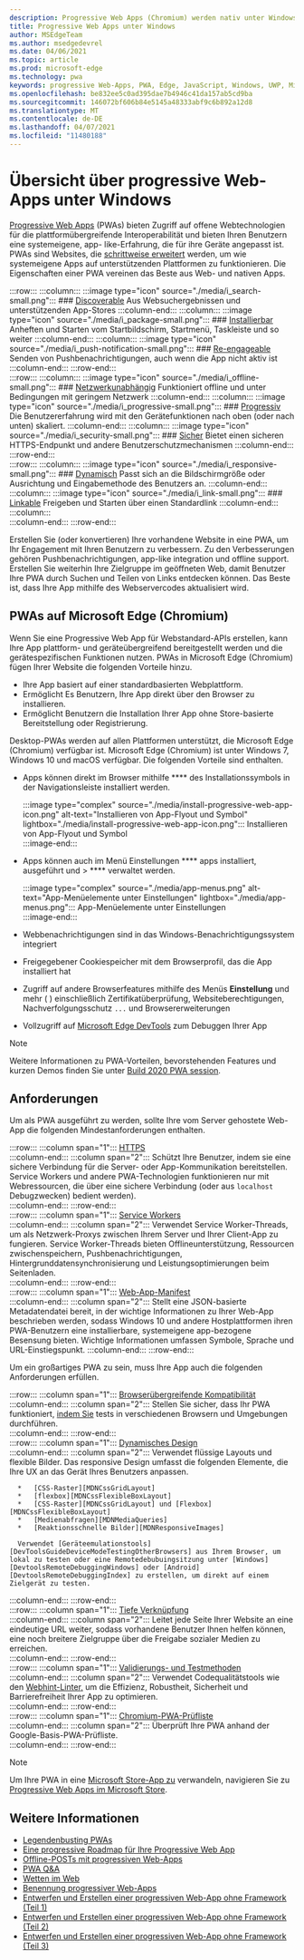 ```yaml
---
description: Progressive Web Apps (Chromium) werden nativ unter Windows 10 ausgeführt.  Hier finden Sie alles, was Sie als Webentwickler wissen müssen.
title: Progressive Web Apps unter Windows
author: MSEdgeTeam
ms.author: msedgedevrel
ms.date: 04/06/2021
ms.topic: article
ms.prod: microsoft-edge
ms.technology: pwa
keywords: progressive Web-Apps, PWA, Edge, JavaScript, Windows, UWP, Microsoft Store
ms.openlocfilehash: be832ee5c0ad395dae7b4946c41da157ab5cd9ba
ms.sourcegitcommit: 146072bf606b84e5145a48333abf9c6b892a12d8
ms.translationtype: MT
ms.contentlocale: de-DE
ms.lasthandoff: 04/07/2021
ms.locfileid: "11480188"
---
```

# <a name="progressive-web-apps-on-windows-overview"></a>Übersicht über progressive Web-Apps unter Windows  

[Progressive Web Apps][MDNApps] \(PWAs\) bieten Zugriff auf offene Webtechnologien für die plattformübergreifende Interoperabilität und bieten Ihren Benutzern eine systemeigene, app- like-Erfahrung, die für ihre Geräte angepasst ist.  PWAs sind Websites, die [schrittweise erweitert][AListApartUnderstandingProgressiveEnhancement] werden, um wie systemeigene Apps auf unterstützenden Plattformen zu funktionieren.  Die Eigenschaften einer PWA vereinen das Beste aus Web- und nativen Apps.  

:::row:::
    :::column:::
        :::image type="icon" source="./media/i_search-small.png":::
        ### <a name="discoverablemdnpwaadvantagesdiscoverable"></a>[Discoverable][MDNPwaAdvantagesDiscoverable]
        Aus Websuchergebnissen und unterstützenden App-Stores
    :::column-end:::
    :::column:::
        :::image type="icon" source="./media/i_package-small.png":::
        ### <a name="installablemdnpwaadvantagesinstallable"></a>[Installierbar][MDNPwaAdvantagesInstallable]
        Anheften und Starten vom Startbildschirm, Startmenü, Taskleiste und so weiter
    :::column-end:::
    :::column:::
        :::image type="icon" source="./media/i_push-notification-small.png":::
        ### <a name="re-engageablemdnpwaadvantagesreengageable"></a>[Re-engageable][MDNPwaAdvantagesReEngageable]
        Senden von Pushbenachrichtigungen, auch wenn die App nicht aktiv ist
    :::column-end:::
:::row-end:::  
:::row:::
    :::column:::
        :::image type="icon" source="./media/i_offline-small.png":::
        ### <a name="network-independentmdnpwaadvantagesnetworkindependent"></a>[Netzwerkunabhängig][MDNPwaAdvantagesNetworkIndependent]
        Funktioniert offline und unter Bedingungen mit geringem Netzwerk
    :::column-end:::
    :::column:::
        :::image type="icon" source="./media/i_progressive-small.png":::
        ### <a name="progressivemdnpwaadvantagesprogressive"></a>[Progressiv][MDNPwaAdvantagesProgressive]
        Die Benutzererfahrung wird mit den Gerätefunktionen nach oben (oder nach unten) skaliert.
    :::column-end:::
    :::column:::
        :::image type="icon" source="./media/i_security-small.png":::
        ### <a name="safemdnpwaadvantagessafe"></a>[Sicher][MDNPwaAdvantagesSafe]
        Bietet einen sicheren HTTPS-Endpunkt und andere Benutzerschutzmechanismen
    :::column-end:::
:::row-end:::  
:::row:::
    :::column:::
        :::image type="icon" source="./media/i_responsive-small.png":::
        ### <a name="responsivemdnpwaadvantagesresponsive"></a>[Dynamisch][MDNPwaAdvantagesResponsive]
        Passt sich an die Bildschirmgröße oder Ausrichtung und Eingabemethode des Benutzers an.
    :::column-end:::
    :::column:::
        :::image type="icon" source="./media/i_link-small.png":::
        ### <a name="linkablemdnpwaadvantageslinkable"></a>[Linkable][MDNPwaAdvantagesLinkable]
        Freigeben und Starten über einen Standardlink
    :::column-end:::
    :::column:::
        &nbsp;  
    :::column-end:::
:::row-end:::  


Erstellen Sie \(oder konvertieren\) Ihre vorhandene Website in eine PWA, um Ihr Engagement mit Ihren Benutzern zu verbessern.  Zu den Verbesserungen gehören Pushbenachrichtigungen, app-like integration und offline support.  Erstellen Sie weiterhin Ihre Zielgruppe im geöffneten Web, damit Benutzer Ihre PWA durch Suchen und Teilen von Links entdecken können.  Das Beste ist, dass Ihre App mithilfe des Webservercodes aktualisiert wird.  

## <a name="pwas-on-microsoft-edge-chromium"></a>PWAs auf Microsoft Edge (Chromium)  

Wenn Sie eine Progressive Web App für Webstandard-APIs erstellen, kann Ihre App plattform- und geräteübergreifend bereitgestellt werden und die gerätespezifischen Funktionen nutzen.  PWAs in Microsoft Edge \(Chromium\) fügen Ihrer Website die folgenden Vorteile hinzu.  

*   Ihre App basiert auf einer standardbasierten Webplattform.  
*   Ermöglicht Es Benutzern, Ihre App direkt über den Browser zu installieren.  
*   Ermöglicht Benutzern die Installation Ihrer App ohne Store-basierte Bereitstellung oder Registrierung.  
    
Desktop-PWAs werden auf allen Plattformen unterstützt, die Microsoft Edge \(Chromium\) verfügbar ist. Microsoft Edge \(Chromium\) ist unter Windows 7, Windows 10 und macOS verfügbar.  Die folgenden Vorteile sind enthalten.  

*   Apps können direkt im Browser mithilfe **** des Installationssymbols in der Navigationsleiste installiert werden.  
    
    :::image type="complex" source="./media/install-progressive-web-app-icon.png" alt-text="Installieren von App-Flyout und Symbol" lightbox="./media/install-progressive-web-app-icon.png":::
       Installieren von App-Flyout und Symbol  
    :::image-end:::  
    
*   Apps können auch im Menü Einstellungen **** apps installiert, ausgeführt und  >  **** verwaltet werden.  
    
    :::image type="complex" source="./media/app-menus.png" alt-text="App-Menüelemente unter Einstellungen" lightbox="./media/app-menus.png":::
       App-Menüelemente unter Einstellungen  
    :::image-end:::  
    
*   Webbenachrichtigungen sind in das Windows-Benachrichtigungssystem integriert  
*   Freigegebener Cookiespeicher mit dem Browserprofil, das die App installiert hat  
*   Zugriff auf andere Browserfeatures mithilfe des Menüs **Einstellung** und mehr \( \) einschließlich Zertifikatüberprüfung, Websiteberechtigungen, Nachverfolgungsschutz `...` und Browsererweiterungen  
*   Vollzugriff auf [Microsoft Edge DevTools][DevtoolsProgressiveWebApps] zum Debuggen Ihrer App  
    
> [!NOTE]
> Weitere Informationen zu PWA-Vorteilen, bevorstehenden Features und kurzen Demos finden Sie unter [Build 2020 PWA session][BuildVideo]. 

## <a name="requirements"></a>Anforderungen  

Um als PWA ausgeführt zu werden, sollte Ihre vom Server gehostete Web-App die folgenden Mindestanforderungen enthalten.  

:::row:::
   :::column span="1":::
      [HTTPS][WikiHttps]  
   :::column-end:::
   :::column span="2":::
      Schützt Ihre Benutzer, indem sie eine sichere Verbindung für die Server- oder App-Kommunikation bereitstellen.  Service Workers und andere PWA-Technologien funktionieren nur mit Webressourcen, die über eine sichere Verbindung \(oder aus `localhost` Debugzwecken) bedient werden\).  
   :::column-end:::
:::row-end:::  
:::row:::
   :::column span="1":::
      [Service Workers][MDNServiceWorkerApi]  
   :::column-end:::
   :::column span="2":::
      Verwendet Service Worker-Threads, um als Netzwerk-Proxys zwischen Ihrem Server und Ihrer Client-App zu fungieren.  Service Worker-Threads bieten Offlineunterstützung, Ressourcen zwischenspeichern, Pushbenachrichtigungen, Hintergrunddatensynchronisierung und Leistungsoptimierungen beim Seitenladen.    
   :::column-end:::
:::row-end:::  
:::row:::
   :::column span="1":::
      [Web-App-Manifest][MDNWebAppManifest]  
   :::column-end:::
   :::column span="2":::
      Stellt eine JSON-basierte Metadatendatei bereit, in der wichtige Informationen zu Ihrer Web-App beschrieben werden, sodass Windows 10 und andere Hostplattformen ihren PWA-Benutzern eine installierbare, systemeigene app-bezogene Besensung bieten.  Wichtige Informationen umfassen Symbole, Sprache und URL-Einstiegspunkt. 
   :::column-end:::
:::row-end:::  

Um ein großartiges PWA zu sein, muss Ihre App auch die folgenden Anforderungen erfüllen.  

:::row:::
   :::column span="1":::
      [Browserübergreifende Kompatibilität][MDNCrossBrowserTesting]  
   :::column-end:::
   :::column span="2":::
      Stellen Sie sicher, dass Ihr PWA funktioniert, [indem Sie][MicrosoftDeveloperEdgeToolsRemote] tests in verschiedenen Browsern und Umgebungen durchführen.  
   :::column-end:::
:::row-end:::  
:::row:::
   :::column span="1":::
      [Dynamisches Design][WikiResponsiveWebDesign]  
   :::column-end:::
   :::column span="2":::
      Verwendet flüssige Layouts und flexible Bilder.  Das responsive Design umfasst die folgenden Elemente, die Ihre UX an das Gerät Ihres Benutzers anpassen.  
      
      *   [CSS-Raster][MDNCssGridLayout]  
      *   [flexbox][MDNCssFlexibleBoxLayout]  
      *   [CSS-Raster][MDNCssGridLayout] und [Flexbox][MDNCssFlexibleBoxLayout]  
      *   [Medienabfragen][MDNMediaQueries]  
      *   [Reaktionsschnelle Bilder][MDNResponsiveImages]  
      
      Verwendet [Geräteemulationstools][DevToolsGuideDeviceModeTestingOtherBrowsers] aus Ihrem Browser, um lokal zu testen oder eine Remotedebubuingsitzung unter [Windows][DevtoolsRemoteDebuggingWindows] oder [Android][DevtoolsRemoteDebuggingIndex] zu erstellen, um direkt auf einem Zielgerät zu testen.
   :::column-end:::
:::row-end:::  
:::row:::
   :::column span="1":::
      [Tiefe Verknüpfung][WikiDeepLinking]  
   :::column-end:::
   :::column span="2":::
      Leitet jede Seite Ihrer Website an eine eindeutige URL weiter, sodass vorhandene Benutzer Ihnen helfen können, eine noch breitere Zielgruppe über die Freigabe sozialer Medien zu erreichen.  
   :::column-end:::
:::row-end:::  
:::row:::
   :::column span="1":::
      [Validierungs- und Testmethoden][Webhint]  
   :::column-end:::
   :::column span="2":::
      Verwendet Codequalitätstools wie den [Webhint-Linter,][Webhint] um die Effizienz, Robustheit, Sicherheit und Barrierefreiheit Ihrer App zu optimieren.  
   :::column-end:::
:::row-end:::  
:::row:::
   :::column span="1":::
      [Chromium-PWA-Prüfliste][WebDevGoodPwaChecklist]  
   :::column-end:::
   :::column span="2":::
      Überprüft Ihre PWA anhand der Google-Basis-PWA-Prüfliste.  
   :::column-end:::
:::row-end:::  

> [!NOTE]
> Um Ihre PWA in eine [Microsoft Store-App zu][MicrosoftDeveloperStore] verwandeln, navigieren Sie zu [Progressive Web Apps im Microsoft Store][PwaChromiumMicrosoftStore].  
  
## <a name="see-also"></a>Weitere Informationen  

*   [Legendenbusting PWAs][Davrous20191018MythBustingPwasNewEdgeEdition]  
*   [Eine progressive Roadmap für Ihre Progressive Web App][CloudfourThinksProgressiveRoadmapYourWebApp]  
*   [Offline-POSTs mit progressiven Web-Apps][MediumWebEdgeOfflinePostsProgressiveWebApps]  
*   [PWA Q&A][AaronGustafsonNotebookPwaQa]  
*   [Wetten im Web][JoretegBlogBettingWeb]  
*   [Benennung progressiver Web-Apps][Fberriman20170626NamingProgressiveWebApps]  
*   [Entwerfen und Erstellen einer progressiven Web-App ohne Framework (Teil 1)][Smashingmagazine201907ProgressiveWebAppFrameworkPart1]  
*   [Entwerfen und Erstellen einer progressiven Web-App ohne Framework (Teil 2)][Smashingmagazine201907ProgressiveWebAppFrameworkPart2]  
*   [Entwerfen und Erstellen einer progressiven Web-App ohne Framework (Teil 3)][Smashingmagazine201907ProgressiveWebAppFrameworkPart3]  
    
<!-- links -->  

[DevtoolsRemoteDebuggingIndex]: ../devtools-guide-chromium/remote-debugging/index.md "Erste Schritte mit remote debuggen von Android-Geräten | Microsoft Docs"  
[DevtoolsRemoteDebuggingWindows]: ../devtools-guide-chromium/remote-debugging/windows.md "Erste Schritte mit remote debugging Windows 10 Devices | Microsoft Docs"  
[DevToolsGuideDeviceModeTestingOtherBrowsers]: ../devtools-guide-chromium/device-mode/testing-other-browsers.md "Emulieren und Testen anderer | Microsoft Docs"  
[DevtoolsProgressiveWebApps]: ../devtools-guide-chromium/progressive-web-apps/index.md "Debuggen von Progressive Web Apps | Microsoft Docs"  
[PwaChromiumMicrosoftStore]: ./microsoft-store.md "Veröffentlichen Sie Ihre Progressive Web App im Microsoft Store | Microsoft Docs"



[WindowsUWPControlsPatternTilesNotificationsWns]: /windows/uwp/controls-and-patterns/tiles-and-notifications-windows-push-notification-services--wns--overview.md "Windows Push Notification Services (WNS) | Microsoft Docs"  
[WindowsUWPDesignDevicesDesigningTv]: /windows/uwp/design/devices/designing-for-tv.md "Entwerfen für Xbox- und | Microsoft Docs"  
[WindowsUWPDesignDevicesIndex]: /windows/uwp/design/devices/index.md "Überlegungen zur Benutzeroberfläche für UWP-| Microsoft Docs"  
[WindowsUWPGetStartedGuide]: /windows/uwp/get-started/universal-application-platform-guide.md "Was ist eine App für die universelle Windows-Plattform (UWP)? | Microsoft Docs"  
[WindowsUWPLaunchResumeBackgroundTasks]: /windows/uwp/launch-resume/support-your-app-with-background-tasks.md "Unterstützen Sie Ihre App mit Hintergrundaufgaben | Microsoft Docs"  
[WindowsUWPPublishIndex]: /windows/uwp/publish/index.md "Veröffentlichen von Windows-Apps und | Microsoft Docs"  
[WindowsUWPPublishDeveloperAccount]: /windows/uwp/publish/opening-a-developer-account.md "Öffnen eines Entwicklerkontos | Microsoft Docs"  

[WindowsBlogsWelcomingPWAsEdgeWindows]: https://blogs.windows.com/msedgedev/2018/02/06/welcoming-progressive-web-apps-edge-windows-10/#56z7mJwKsykfbR4I.97 "Willkommen bei Progressive Web Apps zum Microsoft Edge und Windows 10 - Windows Blogs"  
[MicrosoftDeveloperEdgePlatformStatusBackgroundSync]: https://developer.microsoft.com/microsoft-edge/platform/status/backgroundsyncapi "Hintergrundsynchronisierungs-API – Microsoft Edge Plattformstatus"  
[MicrosoftDeveloperEdgePlatformStatusWebAppManifest]: https://developer.microsoft.com/microsoft-edge/platform/status/webapplicationmanifest "Web-App-Manifest – Microsoft Edge Plattformstatus"  
[MicrosoftDeveloperEdgeToolsRemote]: https://developer.microsoft.com/microsoft-edge/tools/remote "Sofortige Tests"  
[MicrosoftDeveloperWindowsMixedReality]: https://developer.microsoft.com/windows/mixed-reality "Mixed Reality für Entwickler"  
[MicrosoftDeveloperWindowsSurfaceHub]: https://developer.microsoft.com/windows/surfacehub "Microsoft Surface Hub"  
[MicrosoftDeveloperStore]: https://developer.microsoft.com/store "Microsoft Developer Store"  
[MicrosoftEdge]: https://www.microsoft.com/edge "Download New Microsoft Edge Browser"  
[MicrosoftSupportWindowsFocusAssist]: https://support.microsoft.com/help/4026996/windows-10-turn-focus-assist-on-or-off "Aktivieren oder Deaktivieren der Fokushilfe in Windows 10"  
[MicrosoftSupportWindowsNotificationSettings]: https://support.microsoft.com/help/4028678/windows-10-change-notification-settings "Ändern von Benachrichtigungseinstellungen in Windows 10"  

[AaronGustafsonNotebookPwaQa]: https://www.aaron-gustafson.com/notebook/pwa-qa "PWA F&A"  

[AListApartUnderstandingProgressiveEnhancement]: https://alistapart.com/article/understandingprogressiveenhancement "Grundlegendes zur progressiven Verbesserung – Eine Liste getrennt"  

[MDNApps]: https://developer.mozilla.org/Apps/Progressive "apps | MDN"  
[MDNCache]: https://developer.mozilla.org/docs/Web/API/Cache "Cache | MDN"  
[MDNCrossBrowserTesting]: https://developer.mozilla.org/docs/Learn/Tools_and_testing/Cross_browser_testing "Browserübergreifende Tests | MDN"  
[MDNCssFlexibleBoxLayout]: https://developer.mozilla.org/docs/Web/CSS/CSS_Flexible_Box_Layout "CSS Flexible Box Layout | MDN"  
[MDNCssGridLayout]: https://developer.mozilla.org/docs/Web/CSS/CSS_Grid_Layout "CSS Grid Layout | MDN"  
[MDNFetchApi]: https://developer.mozilla.org/docs/Web/API/Fetch_API "Abrufen von API-| MDN"  
[MDNMediaQueries]: https://developer.mozilla.org/docs/Web/CSS/Media_Queries "Medienabfragen | MDN"  
[MDNNotificationsApi]: https://developer.mozilla.org/docs/Web/API/Notifications_API "Benachrichtigungs-API-| MDN"  
[MDNPushApi]: https://developer.mozilla.org/docs/Web/API/Push_API "Push-API-| MDN"  
[MDNPwaAdvantagesDiscoverable]: https://developer.mozilla.org/docs/Web/Apps/Progressive/Advantages#Discoverable "Discoverable – Vorteile progressiver Web-Apps"  
[MDNPwaAdvantagesInstallable]: https://developer.mozilla.org/docs/Web/Apps/Progressive/Advantages#Installable "Installierbar – Vorteile der progressiven Web-App"  
[MDNPwaAdvantagesLinkable]: https://developer.mozilla.org/Apps/Progressive/Advantages#Linkable "Linkable – Vorteile progressiver Web-Apps"  
[MDNPwaAdvantagesNetworkIndependent]: https://developer.mozilla.org/docs/Web/Apps/Progressive/Advantages#Network_independent "Netzwerkunabhängig – Vorteile der progressiven Web-App"  
[MDNPwaAdvantagesProgressive]: https://developer.mozilla.org/docs/Web/Apps/Progressive/Advantages#Progressive "Progressive – Progressive Web-App-Vorteile"  
[MDNPwaAdvantagesReEngageable]: https://developer.mozilla.org/docs/Web/Apps/Progressive/Advantages#Re-engageable "Re-engageable – Vorteile der progressiven Web-App"  
[MDNPwaAdvantagesResponsive]: https://developer.mozilla.org/Apps/Progressive/Advantages#Responsive "Reaktionsfähig – Progressive Web-App-Vorteile"  
[MDNPwaAdvantagesSafe]: https://developer.mozilla.org/docs/Web/Apps/Progressive/Advantages#Safe "Sicher – Vorteile der progressiven Web-App"  
[MDNResponsiveImages]: https://developer.mozilla.org/docs/Learn/HTML/Multimedia_and_embedding/Responsive_images "Reaktionsschnelle Bilder | MDN"  
[MDNServiceWorkerApi]: https://developer.mozilla.org/docs/Web/API/Service_Worker_API "Dienstarbeits-API-| MDN"  
[MDNSyncManager]: https://developer.mozilla.org/docs/Web/API/SyncManager "SyncManager-| MDN"  
[MDNWebAppManifest]: https://developer.mozilla.org/docs/Web/Manifest "Web App Manifest | MDN"  

[BuildVideo]: https://www.youtube.com/watch?v=y4p_QHZtMKM "PWA Video"  

[CloudfourThinksProgressiveRoadmapYourWebApp]: https://cloudfour.com/thinks/a-progressive-roadmap-for-your-progressive-web-app "Eine progressive Roadmap für Ihre Progressive Web App"  

[Davrous20191018MythBustingPwasNewEdgeEdition]: https://www.davrous.com/2019/10/18/myth-busting-pwas-the-new-edge-edition "Legendenbusting PWAs – Die neue Edge Edition"  

[Fberriman20170626NamingProgressiveWebApps]: https://fberriman.com/2017/06/26/naming-progressive-web-apps "Benennung progressiver Web-Apps"  

[JoretegBlogBettingWeb]: https://joreteg.com/blog/betting-on-the-web "Wetten im Web"  

[MediumWebEdgeOfflinePostsProgressiveWebApps]: https://medium.com/web-on-the-edge/offline-posts-with-progressive-web-apps-fc2dc4ad895 "Offline-POSTs mit progressiven Web-Apps"  

[PWABuilder]: https://www.pwabuilder.com "PWABuilder"  

[Smashingmagazine201907ProgressiveWebAppFrameworkPart1]: https://www.smashingmagazine.com/2019/07/progressive-web-application-pwa-framework-part-1 "Entwerfen und Erstellen einer progressiven Webanwendung ohne Framework (Teil 1)"  

[Smashingmagazine201907ProgressiveWebAppFrameworkPart2]: https://www.smashingmagazine.com/2019/07/progressive-web-application-pwa-framework-part-2 "Entwerfen und Erstellen einer progressiven Webanwendung ohne Framework (Teil 2)"  

[Smashingmagazine201907ProgressiveWebAppFrameworkPart3]: https://www.smashingmagazine.com/2019/07/progressive-web-application-pwa-framework-part-3 "Entwerfen und Erstellen einer progressiven Webanwendung ohne Framework (Teil 3)"  

[WebDevGoodPwaChecklist]: https://web.dev/pwa-checklist "Was macht eine gute Progressive Web App aus? | web.dev"  

[Webhint]: https://webhint.io "webhint"  

[WikiDeepLinking]: https://en.wikipedia.org/wiki/Deep_linking "Tiefe Verknüpfung – Wikipedia"  
[WikiHttps]: https://en.wikipedia.org/wiki/HTTPS "HTTPS – Wikipedia"  
[WikiResponsiveWebDesign]: https://en.wikipedia.org/wiki/Responsive_web_design "Responsive Web Design – Wikipedia"  
